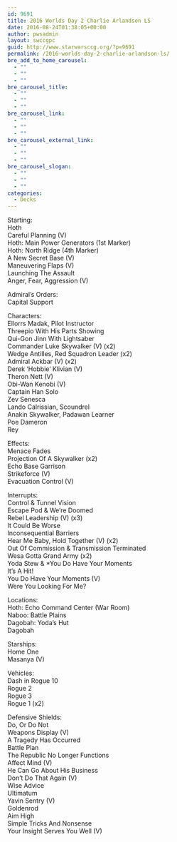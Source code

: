 ```yaml
---
id: 9691
title: 2016 Worlds Day 2 Charlie Arlandson LS
date: 2016-08-24T01:38:05+00:00
author: pwsadmin
layout: swccgpc
guid: http://www.starwarsccg.org/?p=9691
permalink: /2016-worlds-day-2-charlie-arlandson-ls/
bre_add_to_home_carousel:
  - ""
  - ""
  - ""
bre_carousel_title:
  - ""
  - ""
  - ""
bre_carousel_link:
  - ""
  - ""
  - ""
bre_carousel_external_link:
  - ""
  - ""
  - ""
bre_carousel_slogan:
  - ""
  - ""
  - ""
categories:
  - Decks
---
```

Starting:  
Hoth  
Careful Planning (V)  
Hoth: Main Power Generators (1st Marker)  
Hoth: North Ridge (4th Marker)  
A New Secret Base (V)  
Maneuvering Flaps (V)  
Launching The Assault  
Anger, Fear, Aggression (V)

Admiral&#8217;s Orders:  
Capital Support

Characters:  
Ellorrs Madak, Pilot Instructor  
Threepio With His Parts Showing  
Qui-Gon Jinn With Lightsaber  
Commander Luke Skywalker (V) (x2)  
Wedge Antilles, Red Squadron Leader (x2)  
Admiral Ackbar (V) (x2)  
Derek &#8216;Hobbie&#8217; Klivian (V)  
Theron Nett (V)  
Obi-Wan Kenobi (V)  
Captain Han Solo  
Zev Senesca  
Lando Calrissian, Scoundrel  
Anakin Skywalker, Padawan Learner  
Poe Dameron  
Rey

Effects:  
Menace Fades  
Projection Of A Skywalker (x2)  
Echo Base Garrison  
Strikeforce (V)  
Evacuation Control (V)

Interrupts:  
Control & Tunnel Vision  
Escape Pod & We&#8217;re Doomed  
Rebel Leadership (V) (x3)  
It Could Be Worse  
Inconsequential Barriers  
Hear Me Baby, Hold Together (V) (x2)  
Out Of Commission & Transmission Terminated  
Wesa Gotta Grand Army (x2)  
Yoda Stew & *You Do Have Your Moments  
It&#8217;s A Hit!  
You Do Have Your Moments (V)  
Were You Looking For Me?

Locations:  
Hoth: Echo Command Center (War Room)  
Naboo: Battle Plains  
Dagobah: Yoda&#8217;s Hut  
Dagobah

Starships:  
Home One  
Masanya (V)

Vehicles:  
Dash in Rogue 10  
Rogue 2  
Rogue 3  
Rogue 1 (x2)

Defensive Shields:  
Do, Or Do Not  
Weapons Display (V)  
A Tragedy Has Occurred  
Battle Plan  
The Republic No Longer Functions  
Affect Mind (V)  
He Can Go About His Business  
Don&#8217;t Do That Again (V)  
Wise Advice  
Ultimatum  
Yavin Sentry (V)  
Goldenrod  
Aim High  
Simple Tricks And Nonsense  
Your Insight Serves You Well (V)